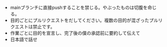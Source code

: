 - mainブランチに直接pushすることを禁じる。やぶったものは切腹を命じる。
- 目的ごとにプルリクエストをだしてください。複数の目的が混ざったプルリクエストは禁止です。
- 作業ごとに目的を宣言し、完了後の僕の承認前に要約して伝えて
- 日本語で話せ